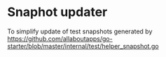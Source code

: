 # Snaphot updater

To simplify update of test snapshots generated by
https://github.com/allaboutapps/go-starter/blob/master/internal/test/helper_snapshot.go
